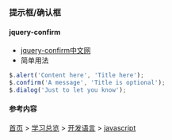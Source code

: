 ### 提示框/确认框

#### jquery-confirm
* [jquery-confirm中文网](http://www.jquery-confirm.cn/)
* 简单用法
```javascript
$.alert('Content here', 'Title here');
$.confirm('A message', 'Title is optional');
$.dialog('Just to let you know');
```

#### 参考内容



[首页](../../README.md) > [学习总览](../../introduction/studyCatalogList.md) > [开发语言](../developmentLanguage/developmentLanguage.md) > [javascript](javascript.md)
